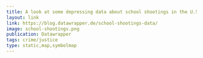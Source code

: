 ```yaml
---
title: A look at some depressing data about school shootings in the U.S.
layout: link
link: https://blog.datawrapper.de/school-shootings-data/
image: school-shootings.png
publication: Datawrapper
tags: crime/justice
type: static,map,symbolmap
---
```

